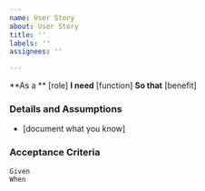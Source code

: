 ```yaml
---
name: User Story
about: User Story
title: ''
labels: ''
assignees: ''

---
```


**As a ** [role]
**I need** [function]
**So that** [benefit]

### Details and Assumptions

* [document what you know]

### Acceptance Criteria

```Gherkin
Given
When
